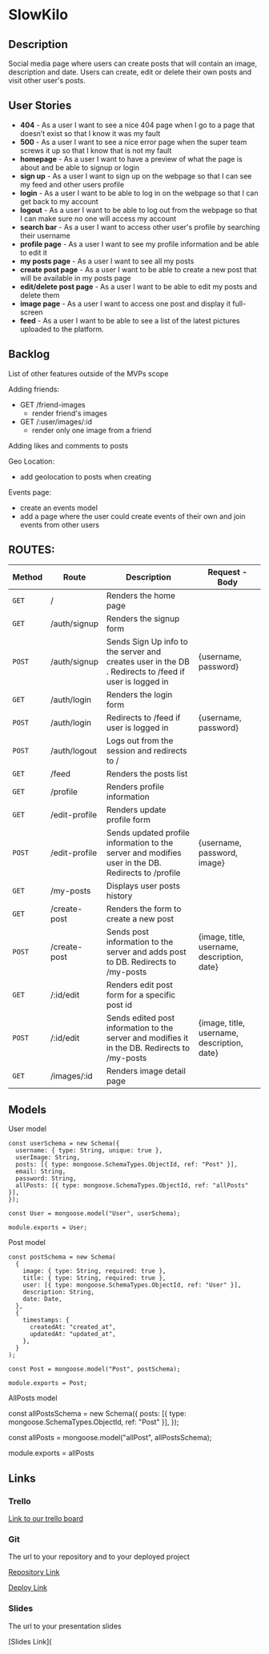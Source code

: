 # SlowKilo



## Description

Social media page where users can create posts that will contain an image, description and date. Users can create, edit or delete their own posts and visit other user's posts.

## User Stories

- **404** - As a user I want to see a nice 404 page when I go to a page that doesn’t exist so that I know it was my fault
- **500** - As a user I want to see a nice error page when the super team screws it up so that I know that is not my fault
- **homepage** - As a user I want to have a preview of what the page is about and be able to signup or login
- **sign up** - As a user I want to sign up on the webpage so that I can see my feed and other users profile
- **login** - As a user I want to be able to log in on the webpage so that I can get back to my account
- **logout** - As a user I want to be able to log out from the webpage so that I can make sure no one will access my account
- **search bar** - As a user I want to access other user's profile by searching their username
- **profile page** -  As a user I want to see my profile information and be able to edit it
- **my posts page** - As a user I want to see all my posts
- **create post page** - As a user I want to be able to create a new post that will be available in my posts page
- **edit/delete post page** - As a user I want to be able to edit my posts and delete them
- **image page** - As a user I want to access one post and display it full-screen
- **feed** - As a user I want to be able to see a list of the latest pictures uploaded to the platform.



## Backlog

List of other features outside of the MVPs scope

Adding friends:

- GET /friend-images
  - render friend's images
- GET /:user/images/:id
  - render only one image from a friend

Adding likes and comments to posts

Geo Location:

- add geolocation to posts when creating

Events page:

- create an events model
- add a page where the user could create events of their own and join events from other users

## ROUTES:



| **Method** | **Route**     | **Description**                                              | **Request - Body**                          |
| ---------- | ------------- | ------------------------------------------------------------ | ------------------------------------------- |
| ``GET``    | /             | Renders the home page                                        |                                             |
| ``GET``    | /auth/signup  | Renders the signup form                                      |                                             |
| ``POST``   | /auth/signup  | Sends Sign Up info to the server and creates user in the DB . Redirects to /feed if user is logged in | {username,  password}                       |
| ``GET``    | /auth/login   | Renders the login form                                       |                                             |
| ``POST``   | /auth/login   | Redirects to /feed if user is logged in                      | {username, password}                        |
| ``POST``   | /auth/logout  | Logs out from the session and redirects to /                 |                                             |
| ``GET``    | /feed         | Renders the posts list                                       |                                             |
| ``GET``    | /profile      | Renders profile information                                  |                                             |
| ``GET``    | /edit-profile | Renders update profile form                                  |                                             |
| ``POST``   | /edit-profile | Sends updated profile information to the server and modifies user in the DB. Redirects to /profile | {username, password, image}                 |
| ``GET``    | /my-posts     | Displays user posts history                                  |                                             |
| ``GET``    | /create-post  | Renders the form to create a new post                        |                                             |
| ``POST``   | /create-post  | Sends post information to the server and adds post to DB. Redirects to /my-posts | {image, title, username, description, date} |
| ``GET``    | /:id/edit     | Renders edit post form for a specific post id                |                                             |
| ``POST``   | /:id/edit     | Sends edited post information to the server and modifies it in the DB. Redirects to /my-posts | {image, title, username, description, date} |
| ``GET``    | /images/:id   | Renders image detail page                                    |                                             |



## Models



User model

```
const userSchema = new Schema({
  username: { type: String, unique: true },
  userImage: String,
  posts: [{ type: mongoose.SchemaTypes.ObjectId, ref: "Post" }],
  email: String,
  password: String,
  allPosts: [{ type: mongoose.SchemaTypes.ObjectId, ref: "allPosts" }],
});

const User = mongoose.model("User", userSchema);

module.exports = User;
```

Post model

```
const postSchema = new Schema(
  {
    image: { type: String, required: true },
    title: { type: String, required: true },
    user: [{ type: mongoose.SchemaTypes.ObjectId, ref: "User" }],
    description: String,
    date: Date,
  },
  {
    timestamps: {
      createdAt: "created_at",
      updatedAt: "updated_at",
    },
  }
);

const Post = mongoose.model("Post", postSchema);

module.exports = Post;
```



AllPosts model

const allPostsSchema = new Schema({
 posts: [{ type: mongoose.SchemaTypes.ObjectId, ref: "Post" }],
});

const allPosts = mongoose.model("allPost", allPostsSchema);

module.exports = allPosts









## Links

### Trello

[Link to our trello board](https://trello.com/b/olbvJpqc/module2-project)

### Git

The url to your repository and to your deployed project

[Repository Link](https://github.com/NiklasWernfeldt/slowkilo)

[Deploy Link](http://heroku.com/)

### Slides

The url to your presentation slides

[Slides Link](